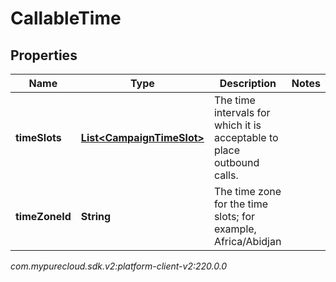 # CallableTime


## Properties

| Name | Type | Description | Notes |
| ------------ | ------------- | ------------- | ------------- |
| **timeSlots** | [**List&lt;CampaignTimeSlot&gt;**](CampaignTimeSlot) | The time intervals for which it is acceptable to place outbound calls. |  |
| **timeZoneId** | **String** | The time zone for the time slots; for example, Africa/Abidjan |  |




_com.mypurecloud.sdk.v2:platform-client-v2:220.0.0_
